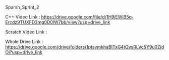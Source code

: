  Sparsh_Sprint_2

 C++ Video Link : https://drive.google.com/file/d/1H9jEWlB5g-Ercdz9TUXFD3mg0D0lW7bb/view?usp=drive_link



Scratch Video Link :


Whole Drive Link : https://drive.google.com/drive/folders/1ptsvmkhaBITxG4tQvsRLVc5Y9u0ZjdOi?usp=drive_link
